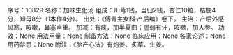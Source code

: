 序号：10829
名称：加味生化汤
组成：川芎1钱，当归2钱，杏仁10粒，桔梗4分，知母8分（1本作4分）。
出处：《傅青主女科·产后编》卷下。
主治：产后外感风寒，咳嗽，鼻塞声重。
加减：有痰，加半夏曲；虚弱有汗，咳嗽，加人参。
功效：None
用法用量：None
制备方法：None
临床应用：None
各家论述：None
用药禁忌：None
附注：《胎产心法》有炮姜、炙草、生姜。
